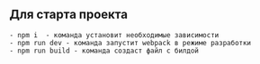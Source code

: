 ## Для старта проекта

    - npm i  - команда установит необходимые зависимости
    - npm run dev - команда запустит webpack в режиме разработки
    - npm run build - команда создаст файл с билдой
